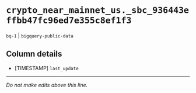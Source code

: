 # `crypto_near_mainnet_us._sbc_936443effbb47fc96ed7e355c8ef1f3`
`bq-1` | `bigquery-public-data`

## Column details
* [TIMESTAMP] `last_update`

-------------------------------------------------------------------------------
*Do not make edits above this line.*
